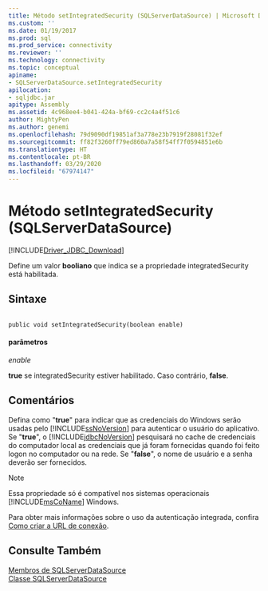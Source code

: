 ```yaml
---
title: Método setIntegratedSecurity (SQLServerDataSource) | Microsoft Docs
ms.custom: ''
ms.date: 01/19/2017
ms.prod: sql
ms.prod_service: connectivity
ms.reviewer: ''
ms.technology: connectivity
ms.topic: conceptual
apiname:
- SQLServerDataSource.setIntegratedSecurity
apilocation:
- sqljdbc.jar
apitype: Assembly
ms.assetid: 4c968ee4-b041-424a-bf69-cc2c4a4f51c6
author: MightyPen
ms.author: genemi
ms.openlocfilehash: 79d9090df19851af3a778e23b7919f28081f32ef
ms.sourcegitcommit: ff82f3260ff79ed860a7a58f54ff7f0594851e6b
ms.translationtype: HT
ms.contentlocale: pt-BR
ms.lasthandoff: 03/29/2020
ms.locfileid: "67974147"
---
```

# <a name="setintegratedsecurity-method-sqlserverdatasource"></a>Método setIntegratedSecurity (SQLServerDataSource)
[!INCLUDE[Driver_JDBC_Download](../../../includes/driver_jdbc_download.md)]

  Define um valor **booliano** que indica se a propriedade integratedSecurity está habilitada.  
  
## <a name="syntax"></a>Sintaxe  
  
```  
  
public void setIntegratedSecurity(boolean enable)  
```  
  
#### <a name="parameters"></a>parâmetros  
 *enable*  
  
 **true** se integratedSecurity estiver habilitado. Caso contrário, **false**.  
  
## <a name="remarks"></a>Comentários  
 Defina como "**true**" para indicar que as credenciais do Windows serão usadas pelo [!INCLUDE[ssNoVersion](../../../includes/ssnoversion-md.md)] para autenticar o usuário do aplicativo. Se "**true**", o [!INCLUDE[jdbcNoVersion](../../../includes/jdbcnoversion_md.md)] pesquisará no cache de credenciais do computador local as credenciais que já foram fornecidas quando foi feito logon no computador ou na rede. Se "**false**", o nome de usuário e a senha deverão ser fornecidos.  
  
> [!NOTE]  
>  Essa propriedade só é compatível nos sistemas operacionais [!INCLUDE[msCoName](../../../includes/msconame_md.md)] Windows.  
  
 Para obter mais informações sobre o uso da autenticação integrada, confira [Como criar a URL de conexão](../../../connect/jdbc/building-the-connection-url.md).  
  
## <a name="see-also"></a>Consulte Também  
 [Membros de SQLServerDataSource](../../../connect/jdbc/reference/sqlserverdatasource-members.md)   
 [Classe SQLServerDataSource](../../../connect/jdbc/reference/sqlserverdatasource-class.md)  
  
  
